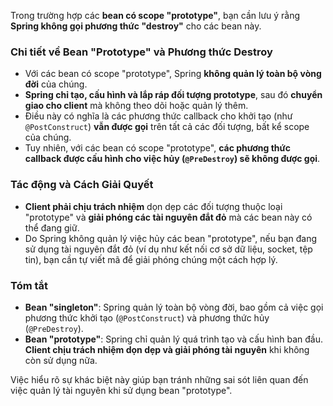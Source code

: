 Trong trường hợp các **bean có scope "prototype"**, bạn cần lưu ý rằng **Spring không gọi phương thức "destroy"** cho các bean này.

### **Chi tiết về Bean "Prototype" và Phương thức Destroy**
- Với các bean có scope "prototype", Spring **không quản lý toàn bộ vòng đời** của chúng.
- **Spring chỉ tạo, cấu hình và lắp ráp đối tượng prototype**, sau đó **chuyển giao cho client** mà không theo dõi hoặc quản lý thêm.
- Điều này có nghĩa là các phương thức callback cho khởi tạo (như `@PostConstruct`) **vẫn được gọi** trên tất cả các đối tượng, bất kể scope của chúng.
- Tuy nhiên, với các bean có scope "prototype", **các phương thức callback được cấu hình cho việc hủy (`@PreDestroy`) sẽ không được gọi**.
  
### **Tác động và Cách Giải Quyết**
- **Client phải chịu trách nhiệm** dọn dẹp các đối tượng thuộc loại "prototype" và **giải phóng các tài nguyên đắt đỏ** mà các bean này có thể đang giữ.
- Do Spring không quản lý việc hủy các bean "prototype", nếu bạn đang sử dụng tài nguyên đắt đỏ (ví dụ như kết nối cơ sở dữ liệu, socket, tệp tin), bạn cần tự viết mã để giải phóng chúng một cách hợp lý.

### **Tóm tắt**
- **Bean "singleton"**: Spring quản lý toàn bộ vòng đời, bao gồm cả việc gọi phương thức khởi tạo (`@PostConstruct`) và phương thức hủy (`@PreDestroy`).
- **Bean "prototype"**: Spring chỉ quản lý quá trình tạo và cấu hình ban đầu. **Client chịu trách nhiệm dọn dẹp và giải phóng tài nguyên** khi không còn sử dụng nữa.

Việc hiểu rõ sự khác biệt này giúp bạn tránh những sai sót liên quan đến việc quản lý tài nguyên khi sử dụng bean "prototype".
